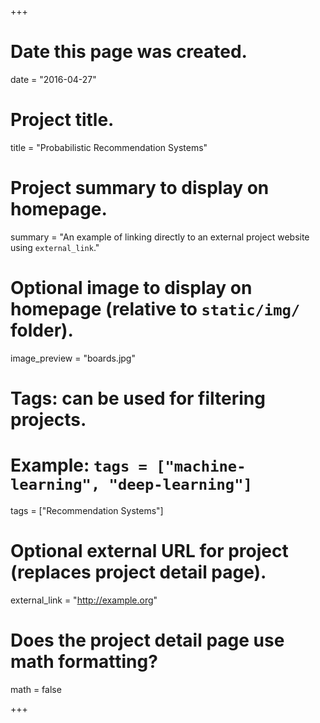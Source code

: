 +++
# Date this page was created.
date = "2016-04-27"

# Project title.
title = "Probabilistic Recommendation Systems"

# Project summary to display on homepage.
summary = "An example of linking directly to an external project website using `external_link`."

# Optional image to display on homepage (relative to `static/img/` folder).
image_preview = "boards.jpg"

# Tags: can be used for filtering projects.
# Example: `tags = ["machine-learning", "deep-learning"]`
tags = ["Recommendation Systems"]

# Optional external URL for project (replaces project detail page).
external_link = "http://example.org"

# Does the project detail page use math formatting?
math = false

+++

